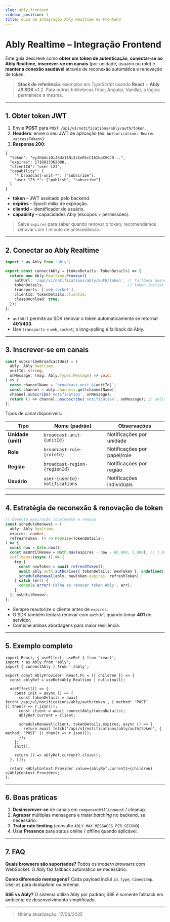 ```yaml
---
slug: ably-frontend
sidebar_position: 1
title: Guia de Integração Ably Realtime no Frontend
---
```


# Ably Realtime – Integração Frontend

Este guia descreve como **obter um token de autenticação**, **conectar-se ao Ably Realtime**, **inscrever-se em canais** (por unidade, usuário ou role) e **manter a conexão saudável** através de reconexão automática e renovação de token.

> **Stack de referência**: exemplos em _TypeScript_ usando **React** + **Ably JS SDK** v1.2. Para outras bibliotecas (Vue, Angular, Vanilla), a lógica permanece a mesma.

---

## 1. Obter token JWT

1. Envie **POST** para `POST /api/v1/notifications/ably/auth/token`.
2. **Headers**: envie o seu JWT de aplicação (ex: `Authorization: Bearer <accessToken>`).
3. **Response 200**:

```jsonc
{
  "token": "eyJhbGciOiJSUzI1NiIsInR5cCI6IkpXVCJ9...",
  "expires": 1718913362000,
  "clientId": "user-123",
  "capability": {
    "*.broadcast-unit-*": ["subscribe"],
    "user-123-*": ["publish", "subscribe"]
  }
}
```

* **token** – JWT assinado pelo backend.
* **expires** – _Epoch millis_ de expiração.
* **clientId** – identificador do usuário.
* **capability** – capacidades Ably (escopos + permissões).

> Salve `expires` para saber quando renovar o token; recomendamos renovar com 1 minuto de antecedência.

---

## 2. Conectar ao Ably Realtime

```ts
import * as Ably from 'ably';

export const connectAbly = (tokenDetails: TokenDetails) => {
  return new Ably.Realtime.Promise({
    authUrl: '/api/v1/notifications/ably/auth/token', // fallback quando usar authUrl
    tokenDetails,                                     // token inicial
    transports: ['web_socket'],
    clientId: tokenDetails.clientId,
    closeOnUnload: true,
  });
};
```

* `authUrl` permite ao SDK renovar o token automaticamente se retornar **401/403**.
* Use `transports` = `web_socket`; o long-polling é fallback do Ably.

---

## 3. Inscrever-se em canais

```ts
const subscribeBroadcastUnit = (
  ably: Ably.Realtime,
  unitId: string,
  onMessage: (msg: Ably.Types.Message) => void,
) => {
  const channelName = `broadcast-unit-${unitId}`;
  const channel = ably.channels.get(channelName);
  channel.subscribe('notification', onMessage);
  return () => channel.unsubscribe('notification', onMessage); // unlisten helper
};
```

Tipos de canal disponíveis:

| Tipo                | Nome (padrão)                | Observações                     |
| ------------------- | ---------------------------- | ------------------------------- |
| **Unidade (unit)**  | `broadcast-unit-{unitId}`    | Notificações por unidade        |
| **Role**            | `broadcast-role-{roleId}`    | Notificações por papel/role      |
| **Região**          | `broadcast-region-{regionId}`| Notificações por região         |
| **Usuário**         | `user-{userId}-notifications`| Notificações individuais        |

---

## 4. Estratégia de reconexão & renovação de token

```ts
// Detecta expiração localmente e renova
const scheduleRenewal = (
  ably: Ably.Realtime,
  expires: number,
  refreshToken: () => Promise<TokenDetails>,
) => {
  const now = Date.now();
  const msUntilRenew = Math.max(expires - now - 60_000, 5_000); // 1 min antes
  setTimeout(async () => {
    try {
      const newToken = await refreshToken();
      await ably.auth.authorise({ tokenDetails: newToken }, undefined);
      scheduleRenewal(ably, newToken.expires, refreshToken);
    } catch (err) {
      console.error('Falha ao renovar token Ably', err);
    }
  }, msUntilRenew);
};
```

* Sempre reautorize o cliente antes de `expires`.
* O SDK também tentará renovar com `authUrl` quando tomar **401** do servidor.
* Combine ambas abordagens para maior resiliência.

---

## 5. Exemplo completo

```tsx
import React, { useEffect, useRef } from 'react';
import * as Ably from 'ably';
import { connectAbly } from './ably';

export const AblyProvider: React.FC = ({ children }) => {
  const ablyRef = useRef<Ably.Realtime | null>(null);

  useEffect(() => {
    const init = async () => {
      const tokenDetails = await fetch('/api/v1/notifications/ably/auth/token', { method: 'POST' }).then(r => r.json());
      const client = await connectAbly(tokenDetails);
      ablyRef.current = client;

      scheduleRenewal(client, tokenDetails.expires, async () => {
        return await fetch('/api/v1/notifications/ably/auth/token', { method: 'POST' }).then(r => r.json());
      });
    };
    init();

    return () => ablyRef.current?.close();
  }, []);

  return <AblyContext.Provider value={ablyRef.current}>{children}</AblyContext.Provider>;
};
```

---

## 6. Boas práticas

1. **Desinscrever-se** de canais em `componentWillUnmount` / cleanup.
2. **Agrupar** múltiplas mensagens e tratar _batching_ no backend, se necessário.
3. **Tratar rate limiting** (consulte `ABLY_MAX_MESSAGES_PER_SECOND`).
4. Usar **Presence** para status online / offline quando aplicável.

---

## 7. FAQ

**Quais browsers são suportados?** 
Todos os _modern browsers_ com WebSocket. O Ably faz fallback automático se necessário.

**Como diferencio mensagens?** 
Cada payload inclui `id`, `type`, `timestamp`. Use-os para _deduplicar_ ou ordenar.

**SSE vs Ably?** 
O sistema utiliza Ably por padrão; SSE é somente fallback em ambiente de desenvolvimento simplificado.

---

> Última atualização: 17/06/2025
